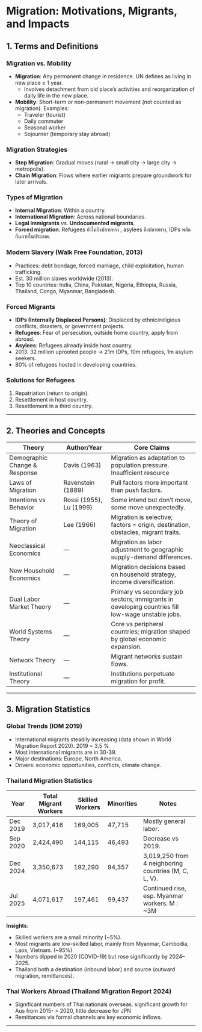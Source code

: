 # Migration: Motivations, Migrants, and Impacts

## 1. Terms and Definitions

### Migration vs. Mobility
- **Migration**: Any permanent change in residence. UN defines as living in new place ≥ 1 year.  
  - Involves detachment from old place’s activities and reorganization of daily life in the new place.  
- **Mobility**: Short-term or non-permanent movement (not counted as migration). Examples:  
  - Traveler (tourist)  
  - Daily commuter  
  - Seasonal worker  
  - Sojourner (temporary stay abroad)

### Migration Strategies
- **Step Migration**: Gradual moves (rural → small city → large city → metropolis).  
- **Chain Migration**: Flows where earlier migrants prepare groundwork for later arrivals.

### Types of Migration
- **Internal Migration**: Within a country.  
- **International Migration**: Across national boundaries.  
- **Legal immigrants** vs. **Undocumented migrants**.  
- **Forced migration**: Refugees ยังไม่ถึงปลายทาง , asylees ถึงปลายทาง, IDPs พลัดถิ่นภายในประเทศ.

### Modern Slavery (Walk Free Foundation, 2013)
- Practices: debt bondage, forced marriage, child exploitation, human trafficking.  
- Est. 30 million slaves worldwide (2013).  
- Top 10 countries: India, China, Pakistan, Nigeria, Ethiopia, Russia, Thailand, Congo, Myanmar, Bangladesh.  

### Forced Migrants
- **IDPs (Internally Displaced Persons)**: Displaced by ethnic/religious conflicts, disasters, or government projects.  
- **Refugees**: Fear of persecution, outside home country, apply from abroad.  
- **Asylees**: Refugees already inside host country.  
- 2013: 32 million uprooted people → 21m IDPs, 10m refugees, 1m asylum seekers.  
- 80% of refugees hosted in developing countries.  

### Solutions for Refugees
1. Repatriation (return to origin).  
2. Resettlement in host country.  
3. Resettlement in a third country.  

---

## 2. Theories and Concepts

| Theory | Author/Year | Core Claims |
|--------|-------------|-------------|
| Demographic Change & Response | Davis (1963) | Migration as adaptation to population pressure. Insufficient resource |
| Laws of Migration | Ravenstein (1889) | Pull factors more important than push factors. |
| Intentions vs Behavior | Rossi (1955), Lu (1999) | Some intend but don’t move, some move unexpectedly. |
| Theory of Migration | Lee (1966) | Migration is selective; factors = origin, destination, obstacles, migrant traits. |
| Neoclassical Economics | — | Migration as labor adjustment to geographic supply-demand differences. |
| New Household Economics | — | Migration decisions based on household strategy, income diversification. |
| Dual Labor Market Theory | — | Primary vs secondary job sectors; immigrants in developing countries fill low-wage unstable jobs. |
| World Systems Theory | — | Core vs peripheral countries; migration shaped by global economic expansion. |
| Network Theory | — | Migrant networks sustain flows. |
| Institutional Theory | — | Institutions perpetuate migration for profit. |

---

## 3. Migration Statistics

### Global Trends (IOM 2019)
- International migrants steadily increasing (data shown in World Migration Report 2020). 2019 = 3.5 %
- Most international migrants are in 30-39.
- Major destinations: Europe, North America.  
- Drivers: economic opportunities, conflicts, climate change.

### Thailand Migration Statistics

| Year | Total Migrant Workers | Skilled Workers | Minorities | Notes |
|------|-----------------------|-----------------|------------|-------|
| Dec 2019 | 3,017,416 | 169,005 | 47,715 | Mostly general labor. |
| Sep 2020 | 2,424,490 | 144,115 | 46,493 | Decrease vs 2019. |
| Dec 2024 | 3,350,673 | 192,290 | 94,357 | 3,019,250 from 4 neighboring countries (M, C, L, V). |
| Jul 2025 | 4,071,617 | 197,461 | 99,437 | Continued rise, esp. Myanmar workers. M : ~3M |

**Insights**:  
- Skilled workers are a small minority (~5%).  
- Most migrants are low-skilled labor, mainly from Myanmar, Cambodia, Laos, Vietnam. (~95%)
- Numbers dipped in 2020 (COVID-19) but rose significantly by 2024–2025.  
- Thailand both a destination (inbound labor) and source (outward migration, remittances).  

### Thai Workers Abroad (Thailand Migration Report 2024)
- Significant numbers of Thai nationals overseas. significant growth for Aus from 2015- > 2020, little decrease for JPN 
- Remittances via formal channels are key economic inflows.  

---
